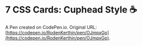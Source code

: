 # 7 CSS Cards: Cuphead Style ☕️

A Pen created on CodePen.io. Original URL: [https://codepen.io/RodenKerthin/pen/OJmpxGp](https://codepen.io/RodenKerthin/pen/OJmpxGp).


